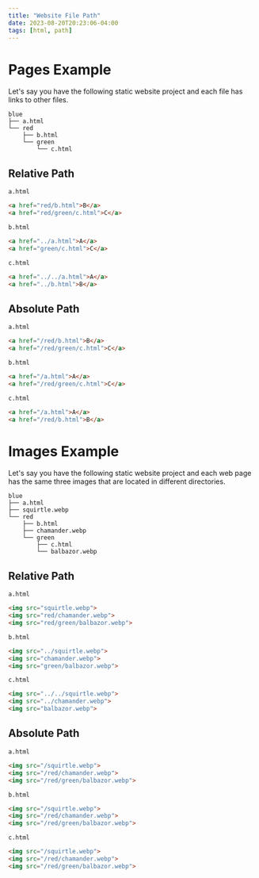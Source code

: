 ```yaml
---
title: "Website File Path"
date: 2023-08-20T20:23:06-04:00
tags: [html, path]
---
```


# Pages Example

Let's say you have the following static website project
and each file has links to other files.

```fs-tree
blue
├── a.html
└── red
    ├── b.html
    └── green
        └── c.html
```

## Relative Path

`a.html`

```html
<a href="red/b.html">B</a>
<a href="red/green/c.html">C</a>
```

`b.html`

```html
<a href="../a.html">A</a>
<a href="green/c.html">C</a>
```

`c.html`

```html
<a href="../../a.html">A</a>
<a href="../b.html">B</a>
```

## Absolute Path

`a.html`

```html
<a href="/red/b.html">B</a>
<a href="/red/green/c.html">C</a>
```

`b.html`

```html
<a href="/a.html">A</a>
<a href="/red/green/c.html">C</a>
```

`c.html`

```html
<a href="/a.html">A</a>
<a href="/red/b.html">B</a>
```


# Images Example

Let's say you have the following static website project and each web page has
the same three images that are located in different directories.

```fs-tree
blue
├── a.html
├── squirtle.webp
└── red
    ├── b.html
    ├── chamander.webp
    └── green
        ├── c.html
        └── balbazor.webp
```

## Relative Path

`a.html`

```html
<img src="squirtle.webp">
<img src="red/chamander.webp">
<img src="red/green/balbazor.webp">
```

`b.html`

```html
<img src="../squirtle.webp">
<img src="chamander.webp">
<img src="green/balbazor.webp">
```

`c.html`

```html
<img src="../../squirtle.webp">
<img src="../chamander.webp">
<img src="balbazor.webp">
```

## Absolute Path

`a.html`

```html
<img src="/squirtle.webp">
<img src="/red/chamander.webp">
<img src="/red/green/balbazor.webp">
```

`b.html`

```html
<img src="/squirtle.webp">
<img src="/red/chamander.webp">
<img src="/red/green/balbazor.webp">
```

`c.html`

```html
<img src="/squirtle.webp">
<img src="/red/chamander.webp">
<img src="/red/green/balbazor.webp">
```